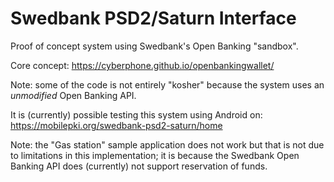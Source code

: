 # Swedbank PSD2/Saturn Interface

Proof of concept system using Swedbank's Open Banking "sandbox".

Core concept: https://cyberphone.github.io/openbankingwallet/

Note: some of the code is not entirely "kosher" because the system uses an *unmodified* Open Banking API.

It is (currently) possible testing this system using Android on: https://mobilepki.org/swedbank-psd2-saturn/home

Note: the "Gas station" sample application does not work but that is not due to limitations in this
implementation; it is because the Swedbank Open Banking API does (currently) not support reservation of funds.
